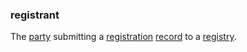 ### registrant

<p class="c8"><span>The </span><span class="c2"><a class="c3" href="#h.cn6bno48fomj">party</a></span><span>&nbsp;submitting a </span><span class="c2"><a class="c3" href="#h.scqeh7q9ln83">registration</a></span><span>&nbsp;</span><span class="c2"><a class="c3" href="#h.y4ybzkfe6yzv">record</a></span><span>&nbsp;to a </span><span class="c2"><a class="c3" href="#h.farjhbxfa3lh">registry</a></span><span class="c0">.</span></p>